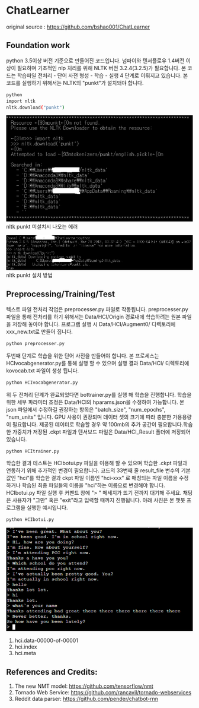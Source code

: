 # ChatLearner

original source :  https://github.com/bshao001/ChatLearner
## Foundation work
python 3.5이상 버전 기준으로 만들어진 코드입니다. 넘파이와 텐서플로우 1.4버전 이상이 필요하며 기초적인 nlp 처리를 위해 NLTK 버전 3.2.4(3.2.5)가 필요합니다. 본 코드는 학습파일 전처리 - 단어 사전 형성 - 학습 - 실행 4 단계로 이뤄지고 있습니다. 
본 코드를 실행하기 위해서는 NLTK의 "punkt"가 설치돼야 합니다.
```bash
python
import nltk
nltk.download("punkt")
```

![image](img/nltk2.PNG)
nltk punkt 미설치시 나오는 에러

![image](img/nltk3.PNG)
nltk punkt 설치 방법

## Preprocessing/Training/Test
텍스트 파일 전처리 작업은 preprocesser.py 파일로 작동됩니다. preprocesser.py 파일을 통해 전처리를 하기 위해서는 Data/HCI/Origin 경로내에 학습하려는 원본 파일을 저장해 놓아야 합니다. 프로그램 실행 시 Data/HCI/Augment0/ 디렉토리에 xxx_new.txt로 만들어 집니다.

```bash
python preprocesser.py
```

두번째 단계로 학습을 위한 단어 사전을 만들어야 합니다. 본 프로세스는 HCIvocabgenerator.py를 통해 실행 할 수 있으며 실행 결과 Data/HCI/ 디렉토리에 kovocab.txt 파일이 생성 됩니다.

```bash
python HCIvocabgenerator.py
```
위 두 전처리 단계가 완료되었다면 bottrainer.py를 실행 해 학습을 진행합니다. 학습을 위한 세부 파라미터 조정은 Data/HCI의 hparams.json을 수정하여 가능합니다. 본 json 파일에서 수정하길 권장하는 항목은 "batch_size", "num_epochs", "num_units" 입니다. GPU 사용이 권장되며 데이터 셋의 크기에 따라 충분한 가용용량이 필요합니다. 제공된 데이터로 학습할 경우 약 100mb의 추가 공간이 필요합니다.학습한 가중치가 저장된 .ckpt 파일과 텐서보드 파일은 Data/HCI_Result 폴더에 저장되어 있습니다.

```bash
python HCItrainer.py
```

학습한 결과 테스트는 HCIbotui.py 파일을 이용해 할 수 있으며 학습한 .ckpt 파일과 연동하기 위해 추가적인 변경이 필요합니다. 코드의 33번째 줄 result_file 변수의 기본값인 "hci"를 학습한 결과 ckpt 파일 이름인 "hci-xxx" 로 매칭되는 파일 이름을 수정하거나 학습된 최종 파일들의 이름을 "hci"하는 이름으로 변경해야 합니다. HCIbotui.py 파일 실행 후 커멘드 창에 "> " 메세지가 뜨기 전까지 대기해 주세요. 채팅은 사용자가 "그만" 혹은 "exit"라고 입력할 때까지 진행됩니다. 아래 사진은 본 챗봇 프로그램을 실행한 예시입니다.


```bash
python HCIbotui.py
```

![image](img/sample.PNG)
1. hci.data-00000-of-00001
2. hci.index
3. hci.meta



## References and Credits:
1. The new NMT model: https://github.com/tensorflow/nmt
2. Tornado Web Service: https://github.com/rancavil/tornado-webservices
3. Reddit data parser: https://github.com/pender/chatbot-rnn
